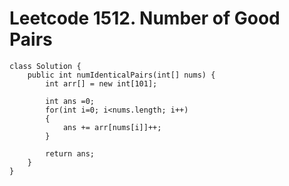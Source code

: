 # Leetcode 1512. Number of Good Pairs
```
class Solution {
    public int numIdenticalPairs(int[] nums) {
        int arr[] = new int[101];

        int ans =0;
        for(int i=0; i<nums.length; i++)
        {
            ans += arr[nums[i]]++;
        }

        return ans;
    }
}

```